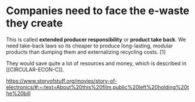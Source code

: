 # Companies need to face the e-waste they create

This is called **extended producer responsibility** or **product take back**. We need take-back laws so its cheaper to produce long-lasting, modular products than dumping them and externalizing recycling costs. [1]

They would save quite a lot of resources and money, which is described in [[CIRCULAR-ECON-C]].


https://www.storyofstuff.org/movies/story-of-electronics/#:~:text=About%20this%20film,public%20left%20holding%20the%20bill


